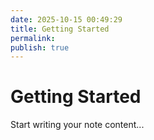 ```yaml
---
date: 2025-10-15 00:49:29
title: Getting Started
permalink: 
publish: true
---
```


# Getting Started

Start writing your note content...